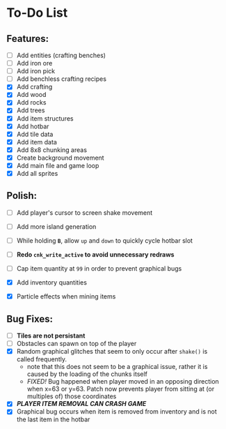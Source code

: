 # **To-Do List**

## Features:
- [ ] Add entities (crafting benches)
- [ ] Add iron ore
- [ ] Add iron pick
- [ ] Add benchless crafting recipes
- [x] Add crafting
- [x] Add wood
- [x] Add rocks
- [x] Add trees
- [x] Add item structures
- [x] Add hotbar
- [x] Add tile data
- [x] Add item data
- [x] Add 8x8 chunking areas
- [x] Create background movement
- [x] Add main file and game loop
- [x] Add all sprites

## Polish:
- [ ] Add player's cursor to screen shake movement
- [ ] Add more island generation
- [ ] While holding **`B`**, allow `up` and `down` to quickly cycle hotbar slot
- [ ] **Redo `cnk_write_active` to avoid unnecessary redraws**
- [ ] Cap item quantity at `99` in order to prevent graphical bugs
- [x] Add inventory quantities
- [x] Particle effects when mining items


## Bug Fixes:
- [ ] **Tiles are not persistant**
- [ ] Obstacles can spawn on top of the player
- [x] Random graphical glitches that seem to only occur after `shake()` is called frequently.
    - note that this does not seem to be a graphical issue, rather it is caused by the loading of the chunks itself
    - *FIXED!* Bug happened when player moved in an opposing direction when x=63 or y=63. Patch now prevents player from sitting at (or multiples of) those coordinates
- [x] ***PLAYER ITEM REMOVAL CAN CRASH GAME***
- [x] Graphical bug occurs when item is removed from inventory and is not the last item in the hotbar
